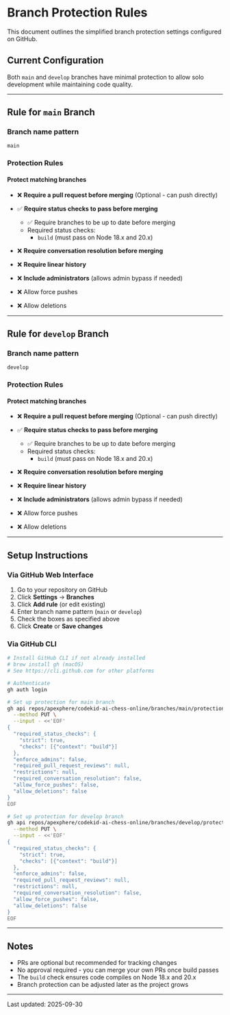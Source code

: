 # Branch Protection Rules

This document outlines the simplified branch protection settings configured on GitHub.

## Current Configuration

Both `main` and `develop` branches have minimal protection to allow solo development while maintaining code quality.

---

## Rule for `main` Branch

### Branch name pattern
```
main
```

### Protection Rules

#### Protect matching branches
- ❌ **Require a pull request before merging** (Optional - can push directly)

- ✅ **Require status checks to pass before merging**
  - ✅ Require branches to be up to date before merging
  - Required status checks:
    - `build` (must pass on Node 18.x and 20.x)

- ❌ **Require conversation resolution before merging**
- ❌ **Require linear history**
- ❌ **Include administrators** (allows admin bypass if needed)
- ❌ Allow force pushes
- ❌ Allow deletions

---

## Rule for `develop` Branch

### Branch name pattern
```
develop
```

### Protection Rules

#### Protect matching branches
- ❌ **Require a pull request before merging** (Optional - can push directly)

- ✅ **Require status checks to pass before merging**
  - ✅ Require branches to be up to date before merging
  - Required status checks:
    - `build` (must pass on Node 18.x and 20.x)

- ❌ **Require conversation resolution before merging**
- ❌ **Require linear history**
- ❌ **Include administrators** (allows admin bypass if needed)
- ❌ Allow force pushes
- ❌ Allow deletions

---

## Setup Instructions

### Via GitHub Web Interface

1. Go to your repository on GitHub
2. Click **Settings** → **Branches**
3. Click **Add rule** (or edit existing)
4. Enter branch name pattern (`main` or `develop`)
5. Check the boxes as specified above
6. Click **Create** or **Save changes**

### Via GitHub CLI

```bash
# Install GitHub CLI if not already installed
# brew install gh (macOS)
# See https://cli.github.com for other platforms

# Authenticate
gh auth login

# Set up protection for main branch
gh api repos/apexphere/codekid-ai-chess-online/branches/main/protection \
  --method PUT \
  --input - <<'EOF'
{
  "required_status_checks": {
    "strict": true,
    "checks": [{"context": "build"}]
  },
  "enforce_admins": false,
  "required_pull_request_reviews": null,
  "restrictions": null,
  "required_conversation_resolution": false,
  "allow_force_pushes": false,
  "allow_deletions": false
}
EOF

# Set up protection for develop branch
gh api repos/apexphere/codekid-ai-chess-online/branches/develop/protection \
  --method PUT \
  --input - <<'EOF'
{
  "required_status_checks": {
    "strict": true,
    "checks": [{"context": "build"}]
  },
  "enforce_admins": false,
  "required_pull_request_reviews": null,
  "restrictions": null,
  "required_conversation_resolution": false,
  "allow_force_pushes": false,
  "allow_deletions": false
}
EOF
```

---

## Notes

- PRs are optional but recommended for tracking changes
- No approval required - you can merge your own PRs once build passes
- The `build` check ensures code compiles on Node 18.x and 20.x
- Branch protection can be adjusted later as the project grows

---

Last updated: 2025-09-30